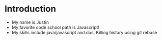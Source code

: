 Introduction
==========
* My name is Justin
* My favorite code school path is Javascript!
* My skills include java/javascript and dos, Killing history using git rebase